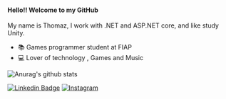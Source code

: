 #### Hello!! Welcome to my GitHub 

My name is Thomaz, I work with .NET and ASP.NET core, and like study Unity.

- 📚 Games programmer student at FIAP
- :computer: Lover of technology , Games and Music

![Anurag's github stats](https://github-readme-stats.vercel.app/api?username=Thomaz-Peres&show_icons=true&theme=tokyonight)

[![Linkedin Badge](https://img.shields.io/badge/LinkedIn-blue)](https://www.linkedin.com/in/thomazperessilva)
[![Instagram](https://img.shields.io/badge/Instagram-blueviolet)](https://www.instagram.com/_thomazperes/?hl=pt-br)
